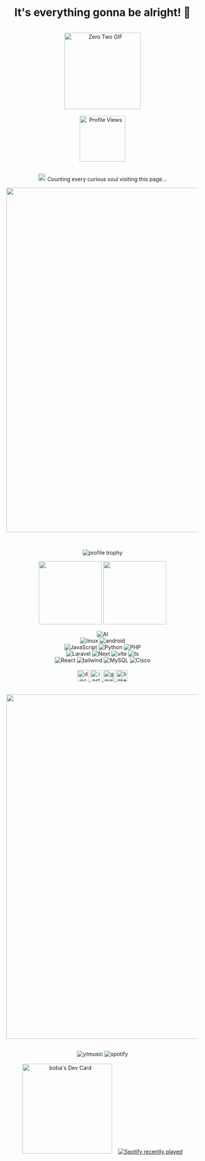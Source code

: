 <h1 align="center">It's everything gonna be alright! 🌟</h1>
&nbsp;&nbsp;&nbsp;


<div align="center" width="auto" height="auto">  
    <a href="https://www.gitanimals.org/en_US?utm_medium=image&utm_source=bondanbanuaji&utm_content=line">
        <img src="https://media.tenor.com/oD1FwzpmAqMAAAAi/zero-two-zerotwo.gif" width="200" alt="Zero Two GIF" />
    </a>
</div>

<br/>

<div align="center">
  <img src="https://komarev.com/ghpvc/?username=bondanbanuaji&label=STRANGER%20&color=FF1493&style=flat-square" alt="Profile Views" width="120" />

  <p align="center">
      <br>
    <img src="https://media.tenor.com/yjOrdcOkLPUAAAAj/green-dot.gif" width="20" alt="green" />
    Counting every curious soul visiting this page...
  </p>

</div>

<img src="https://user-images.githubusercontent.com/74038190/212284115-f47cd8ff-2ffb-4b04-b5bf-4d1c14c0247f.gif" width="900">

&nbsp;&nbsp;&nbsp;

<p align="center">
    <img src="https://github-trophies.vercel.app/?username=bondanbanuaji&theme=radical&no-frame=false&no-bg=true&margin-w=10&column=3" alt="profile trophy">
</p>

<p align="center">
  <img src="https://github-readme-stats.vercel.app/api?username=bondanbanuaji&show_icons=true&title_color=ff6ec7&icon_color=ff2e63&text_color=f1f1f1&bg_color=121316" height="165" />
  <img src="https://github-readme-streak-stats.herokuapp.com/?user=bondanbanuaji&theme=radical&background=121316&ring=ff6ec7&fire=ff2e63&currStreakLabel=ff6ec7" height="165" />
</p>

  <span></span>
<div align="center">
  <span align="center">
    <img src="https://img.shields.io/badge/-AI-007BFF?style=for-the-badge&logo=openai&logoColor=white" alt="AI" />
      <br>
      <img src="https://img.shields.io/badge/Linux-FCC624?style=for-the-badge&logo=linux&logoColor=black" alt="linux">
      <img src="https://img.shields.io/badge/Android-3DDC84?style=for-the-badge&logo=android&logoColor=white" alt="android">
      <br>
    <img src="https://img.shields.io/badge/javascript-%23323330.svg?style=for-the-badge&logo=javascript&logoColor=%23F7DF1E" alt="JavaScript">
    <img src="https://img.shields.io/badge/python-3776AB?style=for-the-badge&logo=python&logoColor=white" alt="Python" />
    <img src="https://img.shields.io/badge/php-%23777BB4.svg?style=for-the-badge&logo=php&logoColor=white" alt="PHP">
      <br>
    <img src="https://img.shields.io/badge/laravel-%23FF2D20.svg?style=for-the-badge&logo=laravel&logoColor=white" alt="Laravel">
    <img src="https://img.shields.io/badge/Next-black?style=for-the-badge&logo=next.js&logoColor=white" alt="Next">
    <img src="https://img.shields.io/badge/vite-%23646CFF.svg?style=for-the-badge&logo=vite&logoColor=white" alt="vite">
    <img src="https://img.shields.io/badge/typescript-%23007ACC.svg?style=for-the-badge&logo=typescript&logoColor=white" alt="ts">
      <br>
    <img src="https://img.shields.io/badge/react-%2361DAFB.svg?style=for-the-badge&logo=react&logoColor=black" alt="React">
    <img src="https://img.shields.io/badge/tailwindcss-%2338B2AC.svg?style=for-the-badge&logo=tailwind-css&logoColor=white" alt="tailwind">
    <img src="https://img.shields.io/badge/mysql-%2300f.svg?style=for-the-badge&logo=mysql&logoColor=white" alt="MySQL">
    <img src="https://img.shields.io/badge/cisco-%23049fd9.svg?style=for-the-badge&logo=cisco&logoColor=black" alt="Cisco">
</div>
    <br>
<div align="center">
  <a href="https://discordapp.com/users/1000341282037702696">
    <img src="https://img.shields.io/static/v1?message=Discord&logo=discord&label=&color=7303fc&logoColor=white&style=for-the-badge" height="30" alt="discord logo" />
  </a>
  <a href="https://www.instagram.com/bdn_bnj/">
    <img src="https://img.shields.io/static/v1?message=Instagram&logo=instagram&label=&color=FF1493&logoColor=white&style=for-the-badge" height="30" alt="instagram logo" />
  </a>
  <a href="mailto:bondanbanuaji@gmail.com">
    <img src="https://img.shields.io/static/v1?message=Gmail&logo=gmail&label=&color=D14836&logoColor=white&style=for-the-badge" height="30" alt="gmail logo" />
  </a>
  <a href="https://www.linkedin.com/in/bondan-banuaji">
    <img src="https://img.shields.io/static/v1?message=LinkedIn&logo=linkedin&label=&color=0077B5&logoColor=white&style=for-the-badge" height="30" alt="linkedin logo" />
  </a>
</div>
      
&nbsp;&nbsp;&nbsp;
<img src="https://user-images.githubusercontent.com/74038190/212284115-f47cd8ff-2ffb-4b04-b5bf-4d1c14c0247f.gif" width="900">
&nbsp;&nbsp;&nbsp;

<div align="center">
    <img src="https://img.shields.io/badge/YouTube_Music-FF0000?style=for-the-badge&logo=youtube-music&logoColor=white" alt="ytmusic">
    <img src="https://img.shields.io/badge/Spotify-1ED760?style=for-the-badge&logo=spotify&logoColor=white" alt="spotify">
</div>
&nbsp;&nbsp;&nbsp;
<div align="center"> 
   <a href="https://app.daily.dev/bxoxbxa"><img src="https://api.daily.dev/devcards/v2/eIxGlpO18REFcX7VUCE03.png?type=default&r=jvx" width="235" alt="boba's Dev Card"/></a><img width="12" /> <a href="https://open.spotify.com/user/7btlm98azf3nuppml5xk50nkc"> <img src="https://spotify-recently-played-readme.vercel.app/api?user=7btlm98azf3nuppml5xk50nkc&count=7&unique=true"" alt="Spotify recently played" /> </a>
</div>
